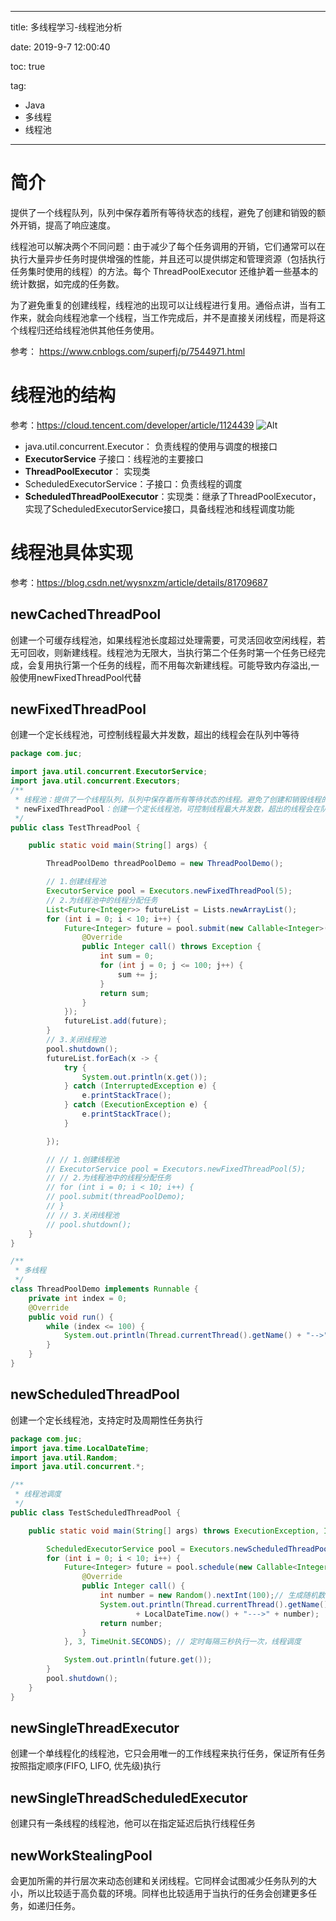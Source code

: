 ----------
title: 多线程学习-线程池分析

date: 2019-9-7 12:00:40 

toc: true

tag: 

- Java
- 多线程
- 线程池

----------

# 简介
提供了一个线程队列，队列中保存着所有等待状态的线程，避免了创建和销毁的额外开销，提高了响应速度。

线程池可以解决两个不同问题：由于减少了每个任务调用的开销，它们通常可以在执行大量异步任务时提供增强的性能，并且还可以提供绑定和管理资源（包括执行任务集时使用的线程）的方法。每个 ThreadPoolExecutor 还维护着一些基本的统计数据，如完成的任务数。

为了避免重复的创建线程，线程池的出现可以让线程进行复用。通俗点讲，当有工作来，就会向线程池拿一个线程，当工作完成后，并不是直接关闭线程，而是将这个线程归还给线程池供其他任务使用。

参考： https://www.cnblogs.com/superfj/p/7544971.html

# 线程池的结构
参考：https://cloud.tencent.com/developer/article/1124439
![Alt](https://img-blog.csdnimg.cn/20190612221225671.png?x-oss-process=image/watermark,type_ZmFuZ3poZW5naGVpdGk,shadow_10,text_aHR0cHM6Ly9ibG9nLmNzZG4ubmV0L3Rhb3dlaWRvbmcx,size_16,color_FFFFFF,t_70)
- java.util.concurrent.Executor： 负责线程的使用与调度的根接口
- **ExecutorService** 子接口：线程池的主要接口
- **ThreadPoolExecutor**： 实现类
- ScheduledExecutorService：子接口：负责线程的调度
- **ScheduledThreadPoolExecutor**：实现类：继承了ThreadPoolExecutor，实现了ScheduledExecutorService接口，具备线程池和线程调度功能

# 线程池具体实现
参考：https://blog.csdn.net/wysnxzm/article/details/81709687

## newCachedThreadPool
创建一个可缓存线程池，如果线程池长度超过处理需要，可灵活回收空闲线程，若无可回收，则新建线程。线程池为无限大，当执行第二个任务时第一个任务已经完成，会复用执行第一个任务的线程，而不用每次新建线程。可能导致内存溢出,一般使用newFixedThreadPool代替

##  newFixedThreadPool
创建一个定长线程池，可控制线程最大并发数，超出的线程会在队列中等待

```java
package com.juc;

import java.util.concurrent.ExecutorService;
import java.util.concurrent.Executors;
/**
 * 线程池：提供了一个线程队列，队列中保存着所有等待状态的线程。避免了创建和销毁线程的开销
 * newFixedThreadPool：创建一个定长线程池，可控制线程最大并发数，超出的线程会在队列中等待
 */
public class TestThreadPool {

	public static void main(String[] args) {

		ThreadPoolDemo threadPoolDemo = new ThreadPoolDemo();

		// 1.创建线程池
		ExecutorService pool = Executors.newFixedThreadPool(5);
		// 2.为线程池中的线程分配任务
		List<Future<Integer>> futureList = Lists.newArrayList();
		for (int i = 0; i < 10; i++) {
			Future<Integer> future = pool.submit(new Callable<Integer>() {
				@Override
				public Integer call() throws Exception {
					int sum = 0;
					for (int j = 0; j <= 100; j++) {
						sum += j;
					}
					return sum;
				}
			});
			futureList.add(future);
		}
		// 3.关闭线程池
		pool.shutdown();
		futureList.forEach(x -> {
			try {
				System.out.println(x.get());
			} catch (InterruptedException e) {
				e.printStackTrace();
			} catch (ExecutionException e) {
				e.printStackTrace();
			}

		});

		// // 1.创建线程池
		// ExecutorService pool = Executors.newFixedThreadPool(5);
		// // 2.为线程池中的线程分配任务
		// for (int i = 0; i < 10; i++) {
		// pool.submit(threadPoolDemo);
		// }
		// // 3.关闭线程池
		// pool.shutdown();
	}
}

/**
 * 多线程
 */
class ThreadPoolDemo implements Runnable {
	private int index = 0;
	@Override
	public void run() {
		while (index <= 100) {
			System.out.println(Thread.currentThread().getName() + "-->" + index++);
		}
	}
}

```

##  newScheduledThreadPool
创建一个定长线程池，支持定时及周期性任务执行

```java
package com.juc;
import java.time.LocalDateTime;
import java.util.Random;
import java.util.concurrent.*;

/**
 * 线程池调度
 */
public class TestScheduledThreadPool {

	public static void main(String[] args) throws ExecutionException, InterruptedException {

		ScheduledExecutorService pool = Executors.newScheduledThreadPool(5);
		for (int i = 0; i < 10; i++) {
			Future<Integer> future = pool.schedule(new Callable<Integer>() {
				@Override
				public Integer call() {
					int number = new Random().nextInt(100);// 生成随机数
					System.out.println(Thread.currentThread().getName() + " : "
							+ LocalDateTime.now() + "--->" + number);
					return number;
				}
			}, 3, TimeUnit.SECONDS); // 定时每隔三秒执行一次，线程调度

			System.out.println(future.get());
		}
		pool.shutdown();
	}
}

```

## newSingleThreadExecutor
创建一个单线程化的线程池，它只会用唯一的工作线程来执行任务，保证所有任务按照指定顺序(FIFO, LIFO, 优先级)执行

## newSingleThreadScheduledExecutor
创建只有一条线程的线程池，他可以在指定延迟后执行线程任务

##  newWorkStealingPool
会更加所需的并行层次来动态创建和关闭线程。它同样会试图减少任务队列的大小，所以比较适于高负载的环境。同样也比较适用于当执行的任务会创建更多任务，如递归任务。 
